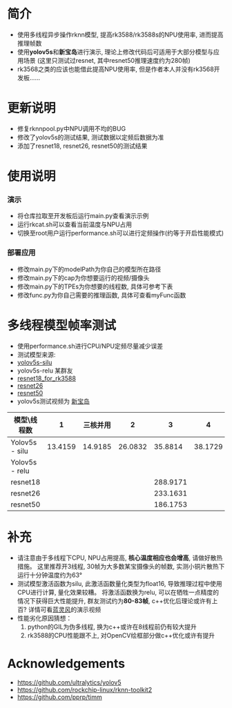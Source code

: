 # 简介
* 使用多线程异步操作rknn模型, 提高rk3588/rk3588s的NPU使用率, 进而提高推理帧数
* 使用**yolov5s**和**新宝岛**进行演示, 理论上修改代码后可适用于大部分模型与应用场景 (这里只测试过resnet, 其中resnet50推理速度约为280帧) 
* rk3568之类的应该也能借此提高NPU使用率, 但是作者本人并没有rk3568开发板......

# 更新说明
* 修复rknnpool.py中NPU调用不均的BUG
* 修改了yolov5s的测试结果, 测试数据以定频后数据为准 
* 添加了resnet18, resnet26, resnet50的测试结果


# 使用说明
### 演示
  * 将仓库拉取至开发板后运行main.py查看演示示例
  * 运行rkcat.sh可以查看当前温度与NPU占用
  * 切换至root用户运行performance.sh可以进行定频操作(约等于开启性能模式)
### 部署应用
  * 修改main.py下的modelPath为你自己的模型所在路径
  * 修改main.py下的cap为你想要运行的视频/摄像头
  * 修改main.py下的TPEs为你想要的线程数, 具体可参考下表
  * 修改func.py为你自己需要的推理函数, 具体可查看myFunc函数

# 多线程模型帧率测试
* 使用performance.sh进行CPU/NPU定频尽量减少误差
* 测试模型来源: 
* [yolov5s-silu](https://github.com/rockchip-linux/rknn-toolkit2/tree/master/examples/onnx/yolov5) 
* yolov5s-relu 某群友
* [resnet18_for_rk3588](https://github.com/rockchip-linux/rknn-toolkit2/tree/master/rknn_toolkit_lite2/examples/inference_with_lite) 
* [resnet26](https://github.com/pprp/timm) 
* [resnet50](https://github.com/pprp/timm)
* yolov5s测试视频为 [新宝岛](https://www.bilibili.com/video/BV1j4411W7F7/?spm_id_from=333.337.search-card.all.click)

|  模型\线程数   | 1  | 三核并用  |  2   | 3  |  4  | 5  | 6  | 7  | 8  | 9  |
|  ----  | ----  |  ----  | ----  |  ----  | ----  | ----  | ----  | ----  | ----  | ----  |
| Yolov5s - silu  | 13.4159 | 14.9185  | 26.0832 | 35.8814  | 38.1729 | 43.2117 | 45.5549 | 45.2401 | 45.5819 | 46.4229 |
| Yolov5s - relu  |  |  |  |  |  | 83.8213 |  |  |  |  |
| resnet18  |  |  |  | 288.9171 |  |  | 483.8374 |  |  | 577.6006 |
| resnet26  |  |  |  | 233.1631 |  |  | 394.8324 |  |  | 420.1080 |
| resnet50  |  |  |  | 186.1753 |  |  | 259.8894 |  |  | 284.4917 |

# 补充
* 请注意由于多线程下CPU, NPU占用提高, **核心温度相应也会增高**, 请做好散热措施。 这里推荐开3线程, 30帧为大多数某宝摄像头的帧数, 实测小铜片散热下运行十分钟温度约为63°
* 测试模型激活函数为silu, 此激活函数量化类型为float16, 导致推理过程中使用CPU进行计算, 量化效果较糟。 将激活函数换为relu, 可以在牺牲一点精度的情况下获得巨大性能提升, 群友测试约为**80-83帧**, c++优化后理论或许有上百? 详情可看[蓝灵风](https://www.bilibili.com/video/BV1sM4y1D7Q1/?spm_id_from=333.337.search-card.all.click)的演示视频
* 性能劣化原因猜想：
    1.  python的GIL为伪多线程, 换为c++或许在8线程前仍有较大提升
    2.  rk3588的CPU性能跟不上, 对OpenCV绘框部分做c++优化或许有提升

# Acknowledgements
* https://github.com/ultralytics/yolov5
* https://github.com/rockchip-linux/rknn-toolkit2
* https://github.com/pprp/timm
